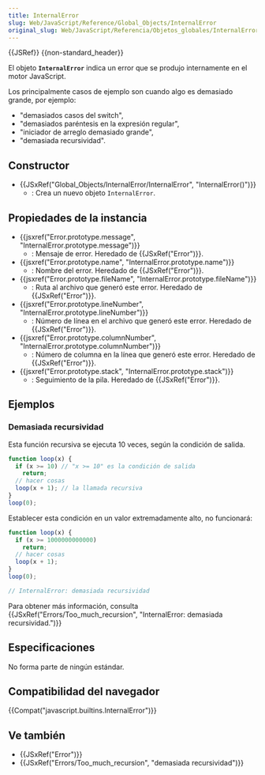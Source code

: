 ```yaml
---
title: InternalError
slug: Web/JavaScript/Reference/Global_Objects/InternalError
original_slug: Web/JavaScript/Referencia/Objetos_globales/InternalError
---
```


{{JSRef}} {{non-standard_header}}

El objeto **`InternalError`** indica un error que se produjo internamente en el motor JavaScript.

Los principalmente casos de ejemplo son cuando algo es demasiado grande, por ejemplo:

- "demasiados casos del switch",
- "demasiados paréntesis en la expresión regular",
- "iniciador de arreglo demasiado grande",
- "demasiada recursividad".

## Constructor

- {{JSxRef("Global_Objects/InternalError/InternalError", "InternalError()")}}
  - : Crea un nuevo objeto `InternalError`.

## Propiedades de la instancia

- {{jsxref("Error.prototype.message", "InternalError.prototype.message")}}
  - : Mensaje de error. Heredado de {{JSxRef("Error")}}.
- {{jsxref("Error.prototype.name", "InternalError.prototype.name")}}
  - : Nombre del error. Heredado de {{JSxRef("Error")}}.
- {{jsxref("Error.prototype.fileName", "InternalError.prototype.fileName")}}
  - : Ruta al archivo que generó este error. Heredado de {{JSxRef("Error")}}.
- {{jsxref("Error.prototype.lineNumber", "InternalError.prototype.lineNumber")}}
  - : Número de línea en el archivo que generó este error. Heredado de {{JSxRef("Error")}}.
- {{jsxref("Error.prototype.columnNumber", "InternalError.prototype.columnNumber")}}
  - : Número de columna en la línea que generó este error. Heredado de {{JSxRef("Error")}}.
- {{jsxref("Error.prototype.stack", "InternalError.prototype.stack")}}
  - : Seguimiento de la pila. Heredado de {{JSxRef("Error")}}.

## Ejemplos

### Demasiada recursividad

Esta función recursiva se ejecuta 10 veces, según la condición de salida.

```js
function loop(x) {
  if (x >= 10) // "x >= 10" es la condición de salida
    return;
  // hacer cosas
  loop(x + 1); // la llamada recursiva
}
loop(0);
```

Establecer esta condición en un valor extremadamente alto, no funcionará:

```js example-bad
function loop(x) {
  if (x >= 1000000000000)
    return;
  // hacer cosas
  loop(x + 1);
}
loop(0);

// InternalError: demasiada recursividad
```

Para obtener más información, consulta {{JSxRef("Errors/Too_much_recursion", "InternalError: demasiada recursividad.")}}

## Especificaciones

No forma parte de ningún estándar.

## Compatibilidad del navegador

{{Compat("javascript.builtins.InternalError")}}

## Ve también

- {{JSxRef("Error")}}
- {{JSxRef("Errors/Too_much_recursion", "demasiada recursividad")}}

